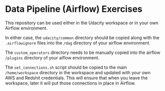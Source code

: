# Data Pipeline (Airflow) Exercises

This repository can be used either in the Udacity workspace or in your own Airflow environment.

In either case, the `udacity/common` directory should be copied along with the `.airflowignore` files into the `/dag` directory of your airflow environment.

The `custom_operators` directory needs to be manually copied into the airflow `/plugins` directory of your aiflow environment.

The `set_connections.sh` script should be copied to the main `/home/workspace` directory in the workspace and updated with your own AWS and Redshit credentials. This will ensure that when you leave the workspace, later it will put those connections in place in Airflow. 